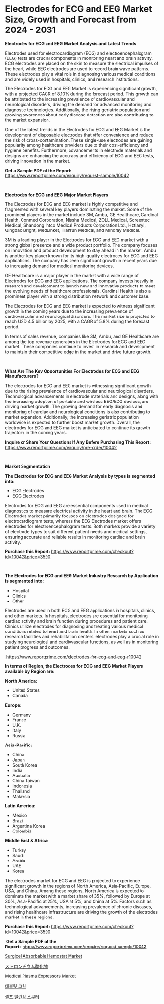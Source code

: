 <p><h1>Electrodes for ECG and EEG Market Size, Growth and Forecast from 2024 - 2031</h1></p><p><strong>Electrodes for ECG and EEG Market Analysis and Latest Trends</strong></p>
<p><p>Electrodes used for electrocardiogram (ECG) and electroencephalogram (EEG) tests are crucial components in monitoring heart and brain activity. ECG electrodes are placed on the skin to measure the electrical impulses of the heart, while EEG electrodes are used to record brain wave patterns. These electrodes play a vital role in diagnosing various medical conditions and are widely used in hospitals, clinics, and research institutions.</p><p>The Electrodes for ECG and EEG Market is experiencing significant growth, with a projected CAGR of 8.10% during the forecast period. This growth can be attributed to the increasing prevalence of cardiovascular and neurological disorders, driving the demand for advanced monitoring and diagnostic technologies. Additionally, the rising geriatric population and growing awareness about early disease detection are also contributing to the market expansion.</p><p>One of the latest trends in the Electrodes for ECG and EEG Market is the development of disposable electrodes that offer convenience and reduce the risk of cross-contamination. These single-use electrodes are gaining popularity among healthcare providers due to their cost-efficiency and hygiene benefits. Furthermore, advancements in electrode materials and designs are enhancing the accuracy and efficiency of ECG and EEG tests, driving innovation in the market.</p></p>
<p><strong>Get a Sample PDF of the Report:&nbsp;</strong> <a href="https://www.reportprime.com/enquiry/request-sample/10042">https://www.reportprime.com/enquiry/request-sample/10042</a></p>
<p>&nbsp;</p>
<p><strong>Electrodes for ECG and EEG Major Market Players</strong></p>
<p><p>The Electrodes for ECG and EEG market is highly competitive and fragmented with several key players dominating the market. Some of the prominent players in the market include 3M, Ambu, GE Healthcare, Cardinal Health, Conmed Corporation, Nissha Medical, ZOLL Medical, Screentec Medical, Shandong Intco Medical Products Corporation Ltd., Hztianyi, Qingdao Bright, MedLinket, Tianrun Medical, and Mindray Medical.</p><p>3M is a leading player in the Electrodes for ECG and EEG market with a strong global presence and a wide product portfolio. The company focuses on innovation and product development to stay ahead in the market. Ambu is another key player known for its high-quality electrodes for ECG and EEG applications. The company has seen significant growth in recent years due to increasing demand for medical monitoring devices.</p><p>GE Healthcare is a major player in the market with a wide range of Electrodes for ECG and EEG applications. The company invests heavily in research and development to launch new and innovative products to meet the evolving needs of healthcare professionals. Cardinal Health is also a prominent player with a strong distribution network and customer base.</p><p>The Electrodes for ECG and EEG market is expected to witness significant growth in the coming years due to the increasing prevalence of cardiovascular and neurological disorders. The market size is projected to reach USD 4.5 billion by 2025, with a CAGR of 5.8% during the forecast period.</p><p>In terms of sales revenue, companies like 3M, Ambu, and GE Healthcare are among the top revenue generators in the Electrodes for ECG and EEG market. These companies continue to invest in research and development to maintain their competitive edge in the market and drive future growth.</p></p>
<p>&nbsp;</p>
<p><strong>What Are The Key Opportunities For Electrodes for ECG and EEG Manufacturers?</strong></p>
<p><p>The electrodes for ECG and EEG market is witnessing significant growth due to the rising prevalence of cardiovascular and neurological disorders. Technological advancements in electrode materials and designs, along with the increasing adoption of portable and wireless EEG/ECG devices, are driving market growth. The growing demand for early diagnosis and monitoring of cardiac and neurological conditions is also contributing to market expansion. Additionally, the increasing geriatric population worldwide is expected to further boost market growth. Overall, the electrodes for ECG and EEG market is anticipated to continue its growth trajectory in the coming years.</p></p>
<p><strong>Inquire or Share Your Questions If Any Before Purchasing This Report:</strong> <a href="https://www.reportprime.com/enquiry/pre-order/10042">https://www.reportprime.com/enquiry/pre-order/10042</a></p>
<p>&nbsp;</p>
<p><strong>Market Segmentation</strong></p>
<p><strong>The Electrodes for ECG and EEG Market Analysis by types is segmented into:</strong></p>
<p><ul><li>ECG Electrodes</li><li>EGG Electrodes</li></ul></p>
<p><p>Electrodes for ECG and EEG are essential components used in medical diagnostics to measure electrical activity in the heart and brain. The ECG Electrodes market primarily focuses on electrodes designed for electrocardiogram tests, whereas the EEG Electrodes market offers electrodes for electroencephalogram tests. Both markets provide a variety of electrode types to suit different patient needs and medical settings, ensuring accurate and reliable results in monitoring cardiac and brain activity.</p></p>
<p><strong>Purchase this Report:&nbsp;</strong><a href="https://www.reportprime.com/checkout?id=10042&price=3590">https://www.reportprime.com/checkout?id=10042&price=3590</a></p>
<p>&nbsp;</p>
<p><strong>The Electrodes for ECG and EEG Market Industry Research by Application is segmented into:</strong></p>
<p><ul><li>Hospital</li><li>Clinics</li><li>Other</li></ul></p>
<p><p>Electrodes are used in both ECG and EEG applications in hospitals, clinics, and other markets. In hospitals, electrodes are essential for monitoring cardiac activity and brain function during procedures and patient care. Clinics utilize electrodes for diagnosing and treating various medical conditions related to heart and brain health. In other markets such as research facilities and rehabilitation centers, electrodes play a crucial role in studying neurological and cardiovascular functions, as well as in monitoring patient progress and outcomes.</p></p>
<p><a href="https://www.reportprime.com/electrodes-for-ecg-and-eeg-r10042">&nbsp;https://www.reportprime.com/electrodes-for-ecg-and-eeg-r10042</a></p>
<p><strong>In terms of Region, the Electrodes for ECG and EEG Market Players available by Region are:</strong></p>
<p>
    <p> <strong> North America: </strong>
        <ul>
            <li>United States</li>
            <li>Canada</li>
        </ul>
        </p> 
    <p> <strong> Europe: </strong>
        <ul>
            <li>Germany</li>
            <li>France</li>
            <li>U.K.</li>
            <li>Italy</li>
            <li>Russia</li>
        </ul>
        </p> 
    <p> <strong> Asia-Pacific: </strong>
        <ul>
            <li>China</li>
            <li>Japan</li>
            <li>South Korea</li>
            <li>India</li>
            <li>Australia</li>
            <li>China Taiwan</li>
            <li>Indonesia</li>
            <li>Thailand</li>
            <li>Malaysia</li>
        </ul>
        </p> 
    <p> <strong> Latin America: </strong>
        <ul>
            <li>Mexico</li>
            <li>Brazil</li>
            <li>Argentina Korea</li>
            <li>Colombia</li>
        </ul>
        </p> 
    <p> <strong> Middle East & Africa: </strong>
        <ul>
            <li>Turkey</li>
            <li>Saudi</li>
            <li>Arabia</li>
            <li>UAE</li>
            <li>Korea</li>
        </ul>
    </p>
    </p>
<p><p>The electrodes market for ECG and EEG is projected to experience significant growth in the regions of North America, Asia-Pacific, Europe, USA, and China. Among these regions, North America is expected to dominate the market with a market share of 35%, followed by Europe at 30%, Asia-Pacific at 25%, USA at 5%, and China at 5%. Factors such as technological advancements, increasing prevalence of chronic diseases, and rising healthcare infrastructure are driving the growth of the electrodes market in these regions.</p></p>
<p><strong>Purchase this Report: </strong><a href="https://www.reportprime.com/checkout?id=10042&price=3590">https://www.reportprime.com/checkout?id=10042&price=3590</a></p>
<p>&nbsp;<strong>Get a Sample PDF of the Report:&nbsp;&nbsp;</strong><a href="https://www.reportprime.com/enquiry/request-sample/10042">https://www.reportprime.com/enquiry/request-sample/10042</a></p>
<p><strong></strong></p>
<p><p><a href="https://github.com/nicoletavirag/Market-Research-Report-List-2/blob/main/surgicel-absorbable-hemostat-market.md">Surgicel Absorbable Hemostat Market</a></p><p><a href="https://medium.com/@craigurcottrte8/%E3%82%B9%E3%83%88%E3%83%AD%E3%83%B3%E3%83%81%E3%82%A6%E3%83%A0%E9%85%B8%E5%8C%96%E7%89%A9%E5%B8%82%E5%A0%B4%E3%81%AE%E5%B1%95%E6%9C%9B-%E7%94%A3%E6%A5%AD%E6%A6%82%E8%A6%81%E3%81%A8%E4%BA%88%E6%B8%AC-2024%E5%B9%B4%E3%81%8B%E3%82%892031%E5%B9%B4-7debabe85888">ストロンチウム酸化物</a></p><p><a href="https://github.com/redneck06/Market-Research-Report-List-2/blob/main/medical-plasma-expressors-market.md">Medical Plasma Expressors Market</a></p><p><a href="https://medium.com/@bruceabernathy2022/%ED%83%80%EB%B8%94%EB%A6%BF-%EC%BD%94%ED%8C%85-%EC%8B%9C%EC%9E%A5-%EC%8B%9C%EC%9E%A5-%EC%A0%90%EC%9C%A0%EC%9C%A8-%EC%8B%9C%EC%9E%A5-%ED%8A%B8%EB%A0%8C%EB%93%9C-%EB%B0%8F-%EB%AF%B8%EB%9E%98-%EC%84%B1%EC%9E%A5-%ED%83%90%EC%83%89-0f03c9ee824a">태블릿 코팅</a></p><p><a href="https://medium.com/@margrethowe2016/%EC%9E%90%EC%B2%B4-%EA%B7%A0%ED%98%95-%EC%A1%B0%EC%A0%88-%EC%8A%A4%EC%BF%A0%ED%84%B0-%EC%8B%9C%EC%9E%A5%EC%9D%80-%EC%8B%9C%EC%9E%A5-%EC%A0%90%EC%9C%A0%EC%9C%A8-%EC%8B%9C%EC%9E%A5-%EB%8F%99%ED%96%A5-%EB%B0%8F-%EC%8B%9C%EC%9E%A5-%EC%84%B1%EC%9E%A5%EC%97%90-%EB%8C%80%ED%95%9C-%EC%A0%95%EB%B3%B4%EB%A5%BC-%EC%A0%9C%EA%B3%B5%ED%95%A9%EB%8B%88%EB%8B%A4-25330c2f4a68">셀프 밸런싱 스쿠터</a></p></p>